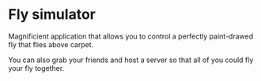 # Fly simulator

Magnificient application that allows you to control a perfectly paint-drawed fly that flies above carpet.

You can also grab your friends and host a server so that all of you could fly your fly together.
